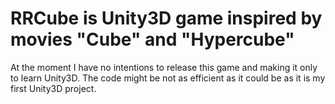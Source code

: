RRCube is Unity3D game inspired by movies "Cube" and "Hypercube" 
=========

At the moment I have no intentions to release this game and making it only to learn Unity3D. The code might be not as efficient as it could be as it is my first Unity3D project.

